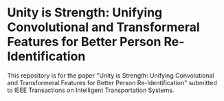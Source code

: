 # Unity is Strength: Unifying Convolutional and Transformeral Features for Better Person Re-Identification
This repository is for the paper "Unity is Strength: Unifying Convolutional and Transformeral Features for Better Person Re-Identification" submitted to IEEE Transactions on Intelligent Transportation Systems.
